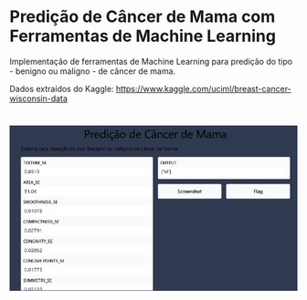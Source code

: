 # Predição de Câncer de Mama com Ferramentas de Machine Learning
Implementação de ferramentas de Machine Learning para predição do tipo - benigno ou maligno - de câncer de mama.

Dados extraídos do Kaggle: https://www.kaggle.com/uciml/breast-cancer-wisconsin-data

<h1 align = 'center'> 
    <img src = 'https://github.com/jluss0ll1/predicao-cancer-mama/blob/main/interface.PNG?raw=true'> 
</h1>


